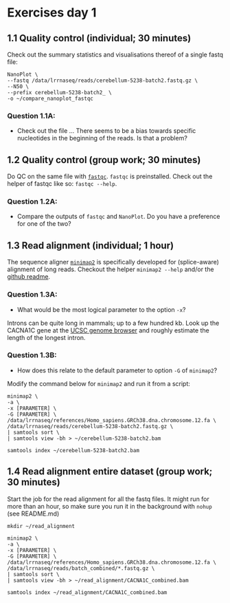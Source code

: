 # Exercises day 1

## 1.1 Quality control (individual; 30 minutes)

Check out the summary statistics and visualisations thereof of a single fastq file:
```
NanoPlot \
--fastq /data/lrrnaseq/reads/cerebellum-5238-batch2.fastq.gz \
--N50 \
--prefix cerebellum-5238-batch2_ \
-o ~/compare_nanoplot_fastqc
```

### Question 1.1A:
* Check out the file ... There seems to be a bias towards specific nucleotides in the beginning of the reads. Is that a problem?

## 1.2 Quality control (group work; 30 minutes)

Do QC on the same file with [`fastqc`](https://www.bioinformatics.babraham.ac.uk/projects/fastqc/). `fastqc` is preinstalled. Check out the helper of fastqc like so: `fastqc --help`.

### Question 1.2A:
* Compare the outputs of `fastqc` and `NanoPlot`. Do you have a preference for one of the two?

## 1.3 Read alignment (individual; 1 hour)

The sequence aligner [`minimap2`](https://github.com/lh3/minimap2) is specifically developed for (splice-aware) alignment of long reads. Checkout the helper `minimap2 --help` and/or the [github readme](https://github.com/lh3/minimap2).

### Question 1.3A:
* What would be the most logical parameter to the option `-x`?

Introns can be quite long in mammals; up to a few hundred kb. Look up the CACNA1C gene at the [UCSC genome browser](https://genome-euro.ucsc.edu/cgi-bin/hgGateway?redirect=manual&source=genome.ucsc.edu) and roughly estimate the length of the longest intron.

### Question 1.3B:
* How does this relate to the default parameter to option `-G` of `minimap2`?

Modify the command below for `minimap2` and run it from a script:

```
minimap2 \
-a \
-x [PARAMETER] \
-G [PARAMETER] \
/data/lrrnaseq/references/Homo_sapiens.GRCh38.dna.chromosome.12.fa \
/data/lrrnaseq/reads/cerebellum-5238-batch2.fastq.gz \
| samtools sort \
| samtools view -bh > ~/cerebellum-5238-batch2.bam

samtools index ~/cerebellum-5238-batch2.bam
```

## 1.4 Read alignment entire dataset (group work; 30 minutes)

Start the job for the read alignment for all the fastq files. It might run for more than an hour, so make sure you run it in the background with `nohup` (see README.md)

```
mkdir ~/read_alignment

minimap2 \
-a \
-x [PARAMETER] \
-G [PARAMETER] \
/data/lrrnaseq/references/Homo_sapiens.GRCh38.dna.chromosome.12.fa \
/data/lrrnaseq/reads/batch_combined/*.fastq.gz \
| samtools sort \
| samtools view -bh > ~/read_alignment/CACNA1C_combined.bam

samtools index ~/read_alignment/CACNA1C_combined.bam
```
